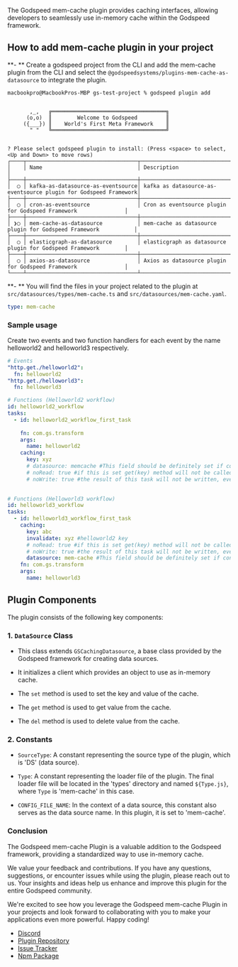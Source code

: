 The Godspeed mem-cache plugin provides caching interfaces, allowing developers to seamlessly use in-memory cache within the Godspeed framework.

## How to add mem-cache plugin in your project
**- ** Create a godspeed project from the CLI and add the mem-cache plugin from the CLI and select the `@godspeedsystems/plugins-mem-cache-as-datasource` to integrate the plugin.

```
macbookpro@MacbookPros-MBP gs-test-project % godspeed plugin add   


       ,_,   ╔════════════════════════════════════╗
      (o,o)  ║        Welcome to Godspeed         ║
     ({___}) ║    World's First Meta Framework    ║
       " "   ╚════════════════════════════════════╝


? Please select godspeed plugin to install: (Press <space> to select, <Up and Down> to move rows)
┌────┬───────────────────────────────────┬─────────────────────────────────────────────────────────────────┐
│    │ Name                              │ Description                                                     │
├────┼───────────────────────────────────┼─────────────────────────────────────────────────────────────────┤
│  ◯ │ kafka-as-datasource-as-eventsource│ kafka as datasource-as-eventsource plugin for Godspeed Framework│
├────┼───────────────────────────────────┼─────────────────────────────────────────────────────────────────┤
│  ◯ │ cron-as-eventsource               │ Cron as eventsource plugin for Godspeed Framework               │
├────┼───────────────────────────────────┼─────────────────────────────────────────────────────────────────┤
│ ❯◯ │ mem-cache-as-datasource           │ mem-cache as datasource plugin for Godspeed Framework           │
├────┼───────────────────────────────────┼─────────────────────────────────────────────────────────────────┤
│  ◯ │ elasticgraph-as-datasource        │ elasticgraph as datasource plugin for Godspeed Framework        │
├────┼───────────────────────────────────┼─────────────────────────────────────────────────────────────────┤
│  ◯ │ axios-as-datasource               │ Axios as datasource plugin for Godspeed Framework               │
└────┴───────────────────────────────────┴─────────────────────────────────────────────────────────────────┘

```
**- ** You will find the files in your project related to the plugin at `src/datasources/types/mem-cache.ts` and `src/datasources/mem-cache.yaml`.
```yaml title=src/datasources/mem-cache.yaml
type: mem-cache
```

### Sample usage
Create two events and two function handlers for each event by the name helloworld2 and helloworld3 respectively.
```yaml
# Events
"http.get./helloworld2":
  fn: helloworld2
"http.get./helloworld3":
  fn: helloworld3

# Functions (Helloworld2 workflow)
id: helloworld2_workflow
tasks:
  - id: helloworld2_workflow_first_task
 
    fn: com.gs.transform
    args:
      name: helloworld2
    caching:
      key: xyz
      # datasource: memcache #This field should be definitely set if config/default.caching is not set. Else is optional
      # noRead: true #if this is set get(key) method will not be called for this task
      # noWrite: true #the result of this task will not be written, even if cache_on_failure is set to true. i.e. set() method will not be called
    

# Functions (Helloworld3 workflow)
id: helloworld3_workflow
tasks:
  - id: helloworld3_workflow_first_task
    caching:
      key: abc
      invalidate: xyz #helloworld2 key
      # noRead: true #if this is set get(key) method will not be called for this task
      # noWrite: true #the result of this task will not be written, even if cache_on_failure is set to true. i.e. set() method will not be called
      datasource: mem-cache #This field should be definitely set if config/default.caching is not set. Else is optional
    fn: com.gs.transform
    args:
      name: helloworld3
```

## Plugin Components

The plugin consists of the following key components:

### 1. `DataSource` Class

- This class extends `GSCachingDatasource`, a base class provided by the Godspeed framework for creating data sources.

- It initializes a client which provides an object to use as in-memory cache.

- The `set` method is used to set the key and value of the cache.

- The `get` method is used to get value from the cache.

- The `del` method is used to delete value from the cache.

### 2. Constants

- `SourceType`: A constant representing the source type of the plugin, which is 'DS' (data source).

- `Type`: A constant representing the loader file of the plugin. The final loader file will be located in the 'types' directory and named `${Type.js}`, where `Type` is 'mem-cache' in this case.

- `CONFIG_FILE_NAME`: In the context of a data source, this constant also serves as the data source name. In this plugin, it is set to 'mem-cache'.

### Conclusion

The Godspeed mem-cache Plugin is a valuable addition to the Godspeed framework, providing a standardized way to use in-memory cache.

We value your feedback and contributions. If you have any questions, suggestions, or encounter issues while using the plugin, please reach out to us. Your insights and ideas help us enhance and improve this plugin for the entire Godspeed community.

We're excited to see how you leverage the Godspeed mem-cache Plugin in your projects and look forward to collaborating with you to make your applications even more powerful. Happy coding!

- [Discord](https://discord.com/invite/mjBa3RvTP5)
- [Plugin Repository](https://github.com/godspeedsystems/gs-plugins/tree/main/plugins/mem-cache-as-datasource)
- [Issue Tracker](https://github.com/godspeedsystems/gs-plugins/issues)
- [Npm Package](https://www.npmjs.com/package/@godspeedsystems/plugins-mem-cache-as-datasource)
